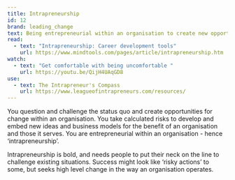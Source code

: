 ```yaml
---
title: Intrapreneurship
id: 12
brand: leading_change
text: Being entrepreneurial within an organisation to create new opportunities
read:
  - text: "Intrapreneurship: Career development tools"
    url: https://www.mindtools.com/pages/article/intrapreneurship.htm
watch:
  - text: "Get comfortable with being uncomfortable "
    url: https://youtu.be/QijH4UAqGD8
use:
  - text: The Intrapreneur's Compass
    url: https://www.leagueofintrapreneurs.com/resources/
---
```

You question and challenge the status quo and create opportunities for change within an organisation. You take calculated risks to develop and embed new ideas and business models for the benefit of an organisation and those it serves. You are entrepreneurial within an organisation - hence ‘intrapreneurship’.

Intrapreneurship is bold, and needs people to put their neck on the line to challenge existing situations. Success might look like ‘risky actions’ to some, but seeks high level change in the way an organisation operates.